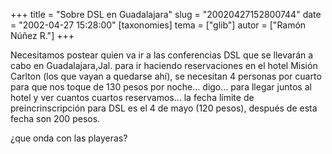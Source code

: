 +++
title = "Sobre DSL en Guadalajara"
slug = "20020427152800744"
date = "2002-04-27 15:28:00"
[taxonomies]
tema = ["glib"]
autor = ["Ramón Núñez R."]
+++

Necesitamos postear quien va ir a las conferencias DSL que se llevarán a
cabo en Guadalajara,Jal. para ir haciendo reservaciones en el hotel
Misión Carlton (los que vayan a quedarse ahí), se necesitan 4 personas
por cuarto para que nos toque de 130 pesos por noche… digo… para llegar
juntos al hotel y ver cuantos cuartos reservamos… la fecha límite de
preincrinscripción para DSL es el 4 de mayo (120 pesos), después de esta
fecha son 200 pesos.

¿que onda con las playeras?

